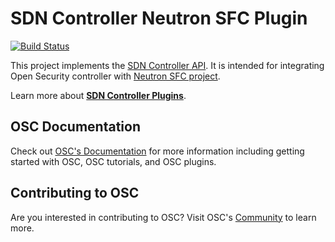 # SDN Controller Neutron SFC Plugin
[![Build Status](https://travis-ci.org/opensecuritycontroller/sdn-controller-nsfc-plugin.svg?branch=master)](https://travis-ci.org/opensecuritycontroller/sdn-controller-nsfc-plugin)

This project implements the [SDN Controller API](https://github.com/opensecuritycontroller/sdn-controller-api). It is intended for integrating Open Security controller  with [Neutron SFC project](https://wiki.openstack.org/wiki/Neutron/ServiceInsertionAndChaining).

Learn more about [**SDN Controller Plugins**](https://github.com/opensecuritycontroller/opensecuritycontroller.org/blob/master/plugins/sdn_controller_plugin.md).

## OSC Documentation

Check out [OSC's Documentation](https://www.opensecuritycontroller.org/documentation/) for more information including getting started with OSC, OSC tutorials, and OSC plugins.


## Contributing to OSC

Are you interested in contributing to OSC? Visit OSC's [Community](https://github.com/opensecuritycontroller/community) to learn more.
